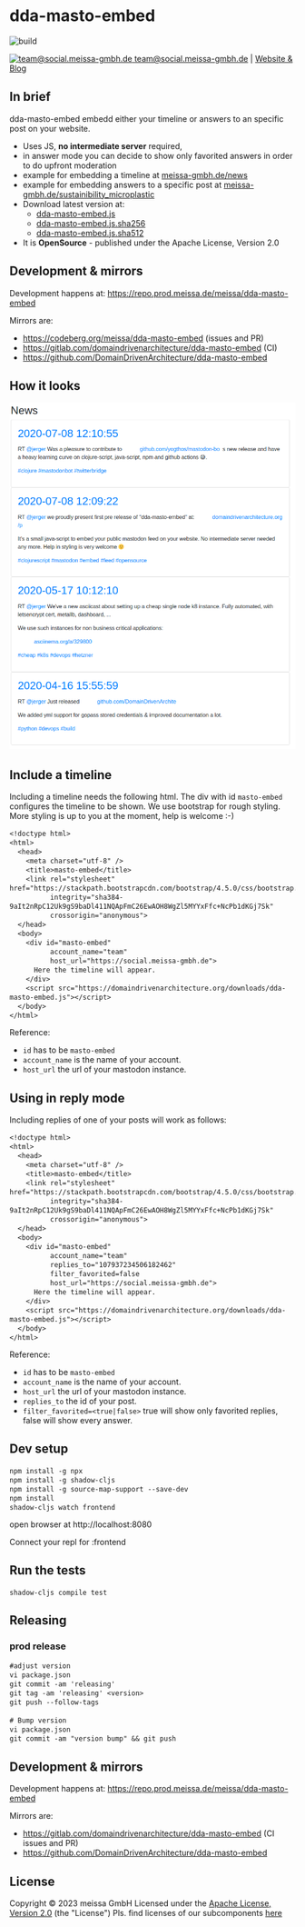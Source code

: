 # dda-masto-embed
![build](https://github.com/DomainDrivenArchitecture/dda-masto-embed/workflows/build-it/badge.svg)

[<img src="https://meissa-gmbh.de/img/community/Mastodon_Logotype.svg" width=20 alt="team@social.meissa-gmbh.de"> team@social.meissa-gmbh.de](https://social.meissa-gmbh.de/@team) | [Website & Blog](https://domaindrivenarchitecture.org)

## In brief

dda-masto-embed embedd either your timeline or answers to an specific post on your website.
* Uses JS, **no intermediate server** required,
* in answer mode you can decide to show only favorited answers in order to do upfront moderation
* example for embedding a timeline at [meissa-gmbh.de/news](https://meissa-gmbh.de/pages/news/)
* example for embedding answers to a specific post at [meissa-gmbh.de/sustainibility_microplastic](https://meissa-gmbh.de/pages/about_meissa/gemeinwohl/sustainability_microplastic/)
* Download latest version at:
  * [dda-masto-embed.js](https://domaindrivenarchitecture.org/downloads/dda-masto-embed.js)
  * [dda-masto-embed.js.sha256](https://domaindrivenarchitecture.org/downloads/dda-masto-embed.js.sha256)
  * [dda-masto-embed.js.sha512](https://domaindrivenarchitecture.org/downloads/dda-masto-embed.js.sha512)
* It is **OpenSource** - published under the Apache License, Version 2.0

## Development & mirrors
Development happens at: https://repo.prod.meissa.de/meissa/dda-masto-embed

Mirrors are: 
* https://codeberg.org/meissa/dda-masto-embed (issues and PR)
* https://gitlab.com/domaindrivenarchitecture/dda-masto-embed (CI)
* https://github.com/DomainDrivenArchitecture/dda-masto-embed

## How it looks
![masto-embed-example.png](doc/masto-embed-example.png)

## Include a timeline

Including a timeline needs the following html. The div with id `masto-embed` configures the timeline to be shown.
We use bootstrap for rough styling. More styling is up to you at the moment, help is welcome :-)

```
<!doctype html>
<html>
  <head>
    <meta charset="utf-8" />
    <title>masto-embed</title>
    <link rel="stylesheet" href="https://stackpath.bootstrapcdn.com/bootstrap/4.5.0/css/bootstrap.min.css" 
          integrity="sha384-9aIt2nRpC12Uk9gS9baDl411NQApFmC26EwAOH8WgZl5MYYxFfc+NcPb1dKGj7Sk" 
          crossorigin="anonymous">
  </head>
  <body>
    <div id="masto-embed" 
          account_name="team"
          host_url="https://social.meissa-gmbh.de">
      Here the timeline will appear.
    </div>
    <script src="https://domaindrivenarchitecture.org/downloads/dda-masto-embed.js"></script>
  </body>
</html>
```

Reference:
* `id` has to be `masto-embed`
* `account_name` is the name of your account.
* `host_url` the url of your mastodon instance.


## Using in reply mode

Including replies of one of your posts will work as follows:

```
<!doctype html>
<html>
  <head>
    <meta charset="utf-8" />
    <title>masto-embed</title>
    <link rel="stylesheet" href="https://stackpath.bootstrapcdn.com/bootstrap/4.5.0/css/bootstrap.min.css" 
          integrity="sha384-9aIt2nRpC12Uk9gS9baDl411NQApFmC26EwAOH8WgZl5MYYxFfc+NcPb1dKGj7Sk" 
          crossorigin="anonymous">
  </head>
  <body>
    <div id="masto-embed" 
          account_name="team"
          replies_to="107937234506182462"
          filter_favorited=false
          host_url="https://social.meissa-gmbh.de">
      Here the timeline will appear.
    </div>
    <script src="https://domaindrivenarchitecture.org/downloads/dda-masto-embed.js"></script>
  </body>
</html>
```
Reference:
* `id` has to be `masto-embed`
* `account_name` is the name of your account.
* `host_url` the url of your mastodon instance.
* `replies_to` the id of your post.
* `filter_favorited=<true|false>` true will show only favorited replies, false will show every answer.


## Dev setup

```
npm install -g npx
npm install -g shadow-cljs
npm install -g source-map-support --save-dev
npm install
shadow-cljs watch frontend
```

open browser at http://localhost:8080

Connect your repl for :frontend


## Run the tests

```
shadow-cljs compile test
```

## Releasing
### prod release
```
#adjust version
vi package.json
git commit -am 'releasing'
git tag -am 'releasing' <version>
git push --follow-tags

# Bump version
vi package.json
git commit -am "version bump" && git push
```

## Development & mirrors
Development happens at: https://repo.prod.meissa.de/meissa/dda-masto-embed

Mirrors are:
* https://gitlab.com/domaindrivenarchitecture/dda-masto-embed (CI issues and PR)
* https://github.com/DomainDrivenArchitecture/dda-masto-embed

## License

Copyright © 2023 meissa GmbH
Licensed under the [Apache License, Version 2.0](LICENSE) (the "License")
Pls. find licenses of our subcomponents [here](doc/SUBCOMPONENT_LICENSE)
